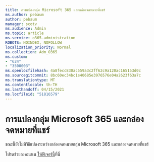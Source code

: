 ```yaml
---
title: การแปลงกลุ่ม Microsoft 365 และกล่องจดหมายที่แชร์
ms.author: pebaum
author: pebaum
manager: scotv
ms.audience: Admin
ms.topic: article
ms.service: o365-administration
ROBOTS: NOINDEX, NOFOLLOW
localization_priority: Normal
ms.collection: Adm_O365
ms.custom:
- "624"
- "3500003"
ms.openlocfilehash: 4a8fecc830ac559a3c2ff62c9a120ac165153d0c
ms.sourcegitcommit: 8bc60ec34bc1e40685e3976576e04a2623f63a7c
ms.translationtype: MT
ms.contentlocale: th-TH
ms.lasthandoff: 04/15/2021
ms.locfileid: "51816579"
---
```

# <a name="conversion-of-microsoft-365-group-and-shared-mailboxes"></a>การแปลงกลุ่ม Microsoft 365 และกล่องจดหมายที่แชร์

ขณะนี้ยังไม่มีวิธีแปลงระหว่างกล่องจดหมายกลุ่ม Microsoft 365 และกล่องจดหมายที่แชร์

โปรดช่วยลงคะแนน [ให้ฟีเจอร์นี้](https://aka.ms/M365GroupToShared)ที่นี่
